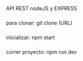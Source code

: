 API REST nodeJS y EXPRESS 
###
para clonar:
git clone (URL)
###
inicializar:
npm start
###
correr proyecto:
npm run dev 
